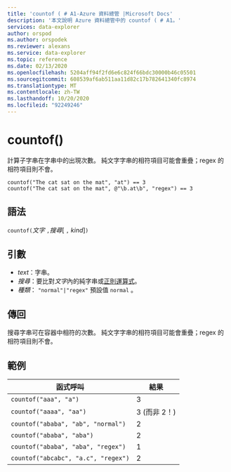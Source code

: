 ```yaml
---
title: 'countof ( # A1-Azure 資料總管 |Microsoft Docs'
description: '本文說明 Azure 資料總管中的 countof ( # A1。'
services: data-explorer
author: orspod
ms.author: orspodek
ms.reviewer: alexans
ms.service: data-explorer
ms.topic: reference
ms.date: 02/13/2020
ms.openlocfilehash: 5204aff94f2fd6e6c824f66bdc30000b46c05501
ms.sourcegitcommit: 608539af6ab511aa11d82c17b782641340fc8974
ms.translationtype: MT
ms.contentlocale: zh-TW
ms.lasthandoff: 10/20/2020
ms.locfileid: "92249246"
---
```

# <a name="countof"></a>countof()

計算子字串在字串中的出現次數。 純文字字串的相符項目可能會重疊；regex 的相符項目則不會。

```kusto
countof("The cat sat on the mat", "at") == 3
countof("The cat sat on the mat", @"\b.at\b", "regex") == 3
```

## <a name="syntax"></a>語法

`countof(`*文字* `,`*搜尋*[ `,` *kind*]`)`

## <a name="arguments"></a>引數

* *text*：字串。
* *搜尋*：要比對*文字*內的純字串或[正則運算式](./re2.md)。
* *種類*： `"normal"|"regex"` 預設值 `normal` 。 

## <a name="returns"></a>傳回

搜尋字串可在容器中相符的次數。 純文字字串的相符項目可能會重疊；regex 的相符項目則不會。

## <a name="examples"></a>範例

|函式呼叫|結果|
|---|---
|`countof("aaa", "a")`| 3 
|`countof("aaaa", "aa")`| 3 (而非 2！)
|`countof("ababa", "ab", "normal")`| 2
|`countof("ababa", "aba")`| 2
|`countof("ababa", "aba", "regex")`| 1
|`countof("abcabc", "a.c", "regex")`| 2
    